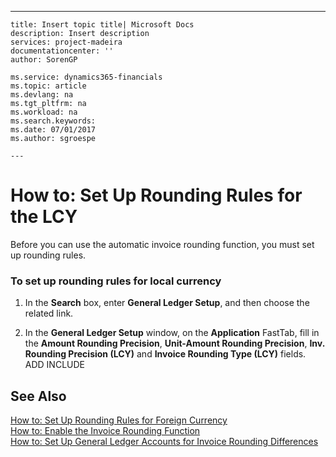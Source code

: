---
    title: Insert topic title| Microsoft Docs
    description: Insert description
    services: project-madeira
    documentationcenter: ''
    author: SorenGP

    ms.service: dynamics365-financials
    ms.topic: article
    ms.devlang: na
    ms.tgt_pltfrm: na
    ms.workload: na
    ms.search.keywords:
    ms.date: 07/01/2017
    ms.author: sgroespe

    ---
# How to: Set Up Rounding Rules for the LCY
Before you can use the automatic invoice rounding function, you must set up rounding rules.  
  
### To set up rounding rules for local currency  
  
1.  In the **Search** box, enter **General Ledger Setup**, and then choose the related link.  
  
2.  In the **General Ledger Setup** window, on the **Application** FastTab, fill in the **Amount Rounding Precision**, **Unit-Amount Rounding Precision**, **Inv. Rounding Precision \(LCY\)** and **Invoice Rounding Type \(LCY\)** fields. ADD INCLUDE<!--[!INCLUDE[bp_fieldhelp]()]-->  
  
## See Also  
 [How to: Set Up Rounding Rules for Foreign Currency](../FullExperience/how-to-set-up-rounding-rules-for-foreign-currency.md)   
 [How to: Enable the Invoice Rounding Function](../FullExperience/how-to-enable-the-invoice-rounding-function.md)   
 [How to: Set Up General Ledger Accounts for Invoice Rounding Differences](../FullExperience/how-to-set-up-general-ledger-accounts-for-invoice-rounding-differences.md)